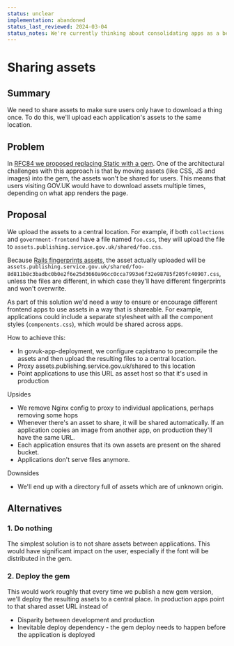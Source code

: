 ```yaml
---
status: unclear
implementation: abandoned
status_last_reviewed: 2024-03-04
status_notes: We're currently thinking about consolidating apps as a better alternative to changing the way we share assets.
---
```


# Sharing assets

## Summary

We need to share assets to make sure users only have to download a thing once. To do this, we'll upload each application's assets to the same location.

## Problem

In [RFC84 we proposed replacing Static with a gem](https://github.com/alphagov/govuk-rfcs/pull/84). One of the architectural challenges with this approach is that by moving assets (like CSS, JS and images) into the gem, the assets won't be shared for users. This means that users visiting GOV.UK would have to download assets multiple times, depending on what app renders the page.

## Proposal

We upload the assets to a central location. For example, if both `collections` and `government-frontend` have a file named `foo.css`, they will upload the file to `assets.publishing.service.gov.uk/shared/foo.css`.

Because [Rails fingerprints assets](http://guides.rubyonrails.org/asset_pipeline.html#what-is-fingerprinting-and-why-should-i-care-questionmark), the asset actually uploaded will be `assets.publishing.service.gov.uk/shared/foo-8d811b8c3badbc0b0e2f6e25d3660a96cc0cca7993e6f32e98785f205fc40907.css`, unless the files are different, in which case they'll have different fingerprints and won't overwrite.

As part of this solution we'd need a way to ensure or encourage different frontend apps to use assets in a way that is shareable. For example, applications could include a separate stylesheet with all the component styles (`components.css`), which would be shared across apps.

How to achieve this:

* In govuk-app-deployment, we configure capistrano to precompile the assets and then upload the resulting files to a central location.
* Proxy assets.publishing.service.gov.uk/shared to this location
* Point applications to use this URL as asset host so that it's used in production

Upsides

* We remove Nginx config to proxy to individual applications, perhaps removing some hops
* Whenever there's an asset to share, it will be shared automatically. If an application copies an image from another app, on production they'll have the same URL.
* Each application ensures that its own assets are present on the shared bucket.
* Applications don't serve files anymore.

Downsides

* We'll end up with a directory full of assets which are of unknown origin.

## Alternatives

### 1. Do nothing

The simplest solution is to not share assets between applications. This would have significant impact on the user, especially if the font will be distributed in the gem.

### 2. Deploy the gem

This would work roughly that every time we publish a new gem version, we'll deploy the resulting assets to a central place. In production apps point to that shared asset URL instead of

* Disparity between development and production
* Inevitable deploy dependency - the gem deploy needs to happen before the application is deployed
